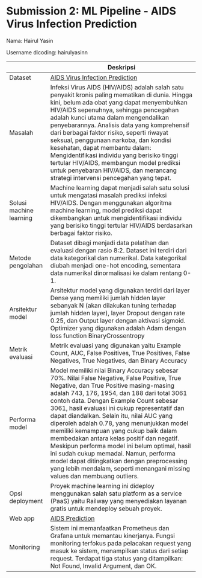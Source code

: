# Submission 2: ML Pipeline - AIDS Virus Infection Prediction

Nama: Hairul Yasin

Username dicoding: hairulyasinn

|                         | Deskripsi                                                                                                                                                                                                                                                                                                                                                                                                                                                                                                                                                                           |
| ----------------------- | ----------------------------------------------------------------------------------------------------------------------------------------------------------------------------------------------------------------------------------------------------------------------------------------------------------------------------------------------------------------------------------------------------------------------------------------------------------------------------------------------------------------------------------------------------------------------------------- |
| Dataset                 | [AIDS Virus Infection Prediction ](https://www.kaggle.com/datasets/aadarshvelu/aids-virus-infection-prediction?select=AIDS_Classification.csv)                                                                                                                                                                                                                                                                                                                                                                                                                                      |
| Masalah                 | Infeksi Virus AIDS (HIV/AIDS) adalah salah satu penyakit kronis paling mematikan di dunia. Hingga kini, belum ada obat yang dapat menyembuhkan HIV/AIDS sepenuhnya, sehingga pencegahan adalah kunci utama dalam mengendalikan penyebarannya. Analisis data yang komprehensif dari berbagai faktor risiko, seperti riwayat seksual, penggunaan narkoba, dan kondisi kesehatan, dapat membantu dalam: Mengidentifikasi individu yang berisiko tinggi tertular HIV/AIDS, membangun model prediksi untuk penyebaran HIV/AIDS, dan merancang strategi intervensi pencegahan yang tepat. |
| Solusi machine learning | Machine learning dapat menjadi salah satu solusi untuk mengatasi masalah prediksi infeksi HIV/AIDS. Dengan menggunakan algoritma machine learning, model prediksi dapat dikembangkan untuk mengidentifikasi individu yang berisiko tinggi tertular HIV/AIDS berdasarkan berbagai faktor risiko.                                                                                                                                                                                                                                                                                     |
| Metode pengolahan       | Dataset dibagi menjadi data pelatihan dan evaluasi dengan rasio 8:2. Dataset ini terdiri dari data kategorikal dan numerikal. Data kategorikal diubah menjadi one-hot encoding, sementara data numerikal dinormalisasi ke dalam rentang 0-1.                                                                                                                                                                             |
| Arsitektur model        | Arsitektur model yang digunakan terdiri dari layer Dense yang memiliki jumlah hidden layer sebanyak N (akan dilakukan tuning terhadap jumlah hidden layer), layer Dropout dengan rate 0.25, dan Output layer dengan aktivasi sigmoid. Optimizer yang digunakan adalah Adam dengan loss function BinaryCrossentropy                                                                                                                                                                                                                                                                  |
| Metrik evaluasi         | Metrik evaluasi yang digunakan yaitu Example Count, AUC, False Positives, True Positives, False Negatives, True Negatives, dan Binary Accuracy                                                                                                                                                                                                                                                                                                                                                                                                                                            |
| Performa model          | Model memiliki nilai Binary Accuracy sebesar 70%. Nilai False Negative, False Positive, True Negative, dan True Positive masing-masing adalah 743, 176, 1954, dan 188 dari total 3061 contoh data. Dengan Example Count sebesar 3061, hasil evaluasi ini cukup representatif dan dapat diandalkan. Selain itu, nilai AUC yang diperoleh adalah 0.78, yang menunjukkan model memiliki kemampuan yang cukup baik dalam membedakan antara kelas positif dan negatif. Meskipun performa model ini belum optimal, hasil ini sudah cukup memadai. Namun, performa model dapat ditingkatkan dengan preprocessing yang lebih mendalam, seperti menangani missing values dan membuang outliers.                    |
| Opsi deployment         | Proyek machine learning ini dideploy menggunakan salah satu platform as a service (PaaS) yaitu Railway yang menyediakan layanan gratis untuk mendeploy sebuah proyek.                                                                                                                                                                                                                                                                                                                                                                                                               |
| Web app                 | [AIDS Prediction](https://aids-prediction-production.up.railway.app/v1/models/aids-model/metadata)                                                                                                                                                                                                                                                                                                                                                                                                                                                                                  |
| Monitoring              | Sistem ini memanfaatkan Prometheus dan Grafana untuk memantau kinerjanya. Fungsi monitoring terfokus pada pelacakan request yang masuk ke sistem, menampilkan status dari setiap request. Terdapat tiga status yang ditampilkan: Not Found, Invalid Argument, dan OK.                                                                                                                                                                                                                                                                                                               |
